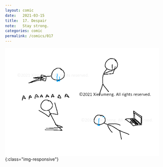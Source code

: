 ```yaml
---
layout: comic
date:   2021-03-15
title:  17. Despair
note:   Stay strong.
categories: comic
permalink: /comics/017
---
```

![PAGE 017](/comics/017-tOtAC0tNrZUp6085-NYEKN8S8ejlp2jEU.png){:class="img-responsive"}
